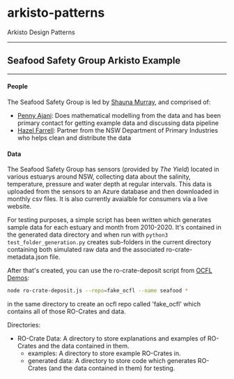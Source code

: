# arkisto-patterns

Arkisto Design Patterns

---
## Seafood Safety Group Arkisto Example
---

#### People
The Seafood Safety Group is led by [Shauna Murray](mailto:Shauna.Murray@uts.edu.au), and comprised of:
* [Penny Ajani](mailto:penelope.ajani@uts.edu.au): Does mathematical modelling from the data and has been primary contact for getting example data and discussing data pipeline
* [Hazel Farrell](mailto:hazel.farrell@dpi.nsw.gov.au): Partner from the NSW Department of Primary Industries who  helps clean and distribute the data
    

#### Data

The Seafood Safety Group has sensors (provided by *The Yield*) located in various estuarys around NSW, collecting data about the salinity, temperature, pressure and water depth at regular intervals.
This data is uploaded from the sensors to an Azure database and then downloaded in monthly csv files.
It is also currently avaialble for consumers via a live website.

For testing purposes, a simple script has been written which generates sample data for each estuary and month from 2010-2020.
It's contained in the generated data directory and when run with `python3 test_folder_generation.py` creates sub-folders in the current directory containing both simulated raw data and the associated ro-crate-metadata.json file.

After that's created, you can use the ro-crate-deposit script from [OCFL Demos](https://code.research.uts.edu.au/eresearch/ocfl-demos):
```bash
node ro-crate-deposit.js --repo=fake_ocfl --name seafood *
```
in the same directory to create an ocfl repo called 'fake_ocfl' which contains all of those RO-Crates and data.



Directories:
* RO-Crate Data: A directory to store explanations and examples of RO-Crates and the data contained in them.
    - examples: A directory to store example RO-Crates in.
    - generated data: A directory to store code which generates RO-Crates (and the data contained in them) for testing.
